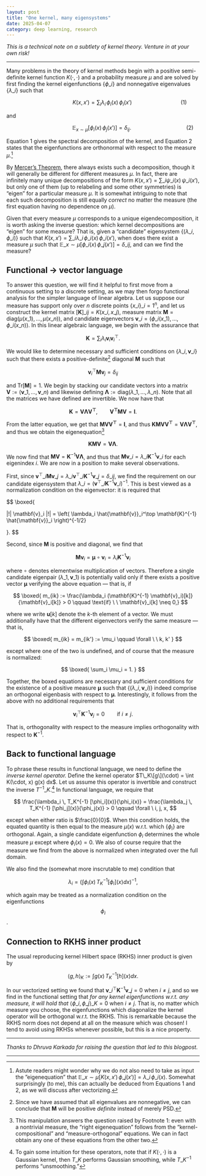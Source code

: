 ```yaml
---
layout: post
title: "One kernel, many eigensystems"
date: 2025-04-07
category: deep learning, research
---
```


*This is a technical note on a subtlety of kernel theory. Venture in at your own risk!*

***

Many problems in the theory of kernel methods begin with a positive semi-definite kernel function $K(\cdot, \cdot)$ and a probability measure $\mu$ and are solved by first finding the kernel eigenfunctions $\{\phi\_i\}$ and nonnegative eigenvalues $\{\lambda\_i\}$ such that

$$
\ \ \ \qquad\qquad \qquad\qquad K(x,x') = \sum_i \lambda_i \, \phi_i(x) \, \phi_i(x') \qquad\qquad \qquad\qquad (1)
$$

and

$$
\qquad\qquad \qquad\qquad\quad \ \ \ \mathbb{E}_{x \sim \mu}[\phi_i(x) \, \phi_j(x')] = \delta_{ij}. \qquad\qquad \qquad\qquad\quad (2)
$$

Equation 1 gives the spectral decomposition of the kernel, and Equation 2 states that the eigenfunctions are orthonormal with respect to the measure $\mu$.[^1]

[^1]: Astute readers might wonder why we do not also need to take as input the ”eigenequation” that $\mathbb{E}\_{x \sim \mu}[K(x, x') \, \phi\_j(x')] = \lambda\_i \, \phi\_i(x).$ Somewhat surprisingly (to me), this can actually be deduced from Equations 1 and 2, as we will discuss after vectorizing.

By [Mercer’s Theorem](https://en.wikipedia.org/wiki/Mercer%27s_theorem), there always exists such a decomposition, though it will generally be different for different measures $\mu$. In fact, there are infinitely many unique decompositions of the form $K(x,x') = \sum\_i \psi\_i(x) \, \psi\_i(x')$, but only one of them (up to relabeling and some other symmetries) is “eigen” for a particular measure $\mu$. It is somewhat intriguing to note that each such decomposition is still equally *correct* no matter the measure (the first equation having no dependence on $\mu$).

Given that every measure $\mu$ corresponds to a unique eigendecomposition, it is worth asking the inverse question: which kernel decompositions are “eigen” for some measure? That is, given a “candidate” eigensystem $\{(\lambda\_i, \phi\_i)\}$ such that $K(x,x') = \sum\_i \lambda\_i \, \phi\_i(x) \, \phi\_i(x')$, when does there exist a measure $\mu$ such that $\mathbb{E}\_{x \sim \mu}[\phi\_i(x) \, \phi\_j(x')] = \delta\_{ij}$, and can we find the measure?

## Functional $\rightarrow$ vector language

To answer this question, we will find it helpful to first move from a continuous setting to a discrete setting, as we may then forgo functional analysis for the simpler language of linear algebra. Let us suppose our measure has support only over $n$ discrete points $\{x\_i\}\_{i=1}^n$, and let us construct the kernel matrix $[\mathbf{K}]\_{ij} = K(x\_i, x\_j)$, measure matrix $\mathbf{M} = \mathrm{diag}(\mu(x\_1), \ldots, \mu(x\_n))$, and candidate eigenvectors $\mathbf{v}\_i = (\phi\_i(x\_1), \ldots, \phi\_i(x\_n))$. In this linear algebraic language, we begin with the assurance that

$$
\mathbf{K} = \sum_i \lambda_i \mathbf{v}_i \mathbf{v}_i^\top.
$$

We would like to determine necessary and sufficient conditions on $\{\lambda\_i, \mathbf{v}\_i\}$ such that there exists a positive-definite[^4] diagonal $\mathbf{M}$ such that

[^4]: Since we have assumed that all eigenvalues are nonnegative, we can conclude that $\mathbf{M}$ will be positive *definite* instead of merely PSD.

$$
\mathbf{v}_i^{\top} \mathbf{M} \mathbf{v}_j = \delta_{ij}
$$

and $\mathrm{Tr}[\mathbf{M}] = 1$.
We begin by stacking our candidate vectors into a matrix $\mathbf{V} := (\mathbf{v}\_1, \ldots, \mathbf{v}\_n)$ and likewise defining $\boldsymbol{\Lambda} := \mathrm{diag}(\lambda\_1, \ldots, \lambda\_n)$. Note that all the matrices we have defined are invertible. We now have that

$$
\mathbf{K} = \mathbf{V \Lambda V^\top}, \qquad \mathbf{V^\top M V} = \mathbf{I}.
$$

From the latter equation, we get that $\mathbf{M V V^\top} = \mathbf{I}$, and thus $\mathbf{K M V V^\top} = \mathbf{V \Lambda V^\top}$, and thus we obtain the eigenequation[^2]

[^2]: This manipulation answers the question raised by Footnote 1: even with a nontrivial measure, the “right eigenequation” follows from the “kernel-compositional” and “measure-orthogonal” equations. We can in fact obtain any one of these equations from the other two.

$$
\mathbf{K M V} = \mathbf{V \Lambda}.
$$

We now find that $\mathbf{M V} = \mathbf{K}^{-1}\mathbf{V \Lambda}$, and thus that $\mathbf{M v}\_i = \lambda\_i \mathbf{K}^{-1} \mathbf{v}\_i$ for each eigenindex $i$. We are now in a position to make several observations.

First, since $\mathbf{v}^\top\_i \mathbf{M v}\_j = \lambda\_i \mathbf{v}^\top\_i \mathbf{K}^{-1} \mathbf{v}\_j = \delta\_{ij}$, we find the requirement on our candidate eigensystem that $\lambda\_i = \left( \mathbf{v}^\top\_i \mathbf{K}^{-1} \mathbf{v}\_i \right)^{-1}$. This is best viewed as a normalization condition on the eigenvector: it is required that

$$
\boxed{

|\!| \mathbf{v}_i |\!| = \left( \lambda_i \hat{\mathbf{v}}_i^\top \mathbf{K}^{-1} \hat{\mathbf{v}}_i  \right)^{-1/2}

}.
$$

Second, since $\mathbf{M}$ is positive and diagonal, we find that

$$
\mathbf{M v}_i = \mathbf{\mu} \circ \mathbf{v}_i = \lambda_i \mathbf{K}^{-1} \mathbf{v}_i
$$

where $\circ$ denotes elementwise multiplication of vectors. Therefore a single candidate eigenpair $(\lambda\_1, \mathbf{v}\_1)$ is potentially valid only if there exists a positive vector $\mathbf{\mu}$ verifying the above equation — that is, if

$$
\boxed{
m_{ik} := \frac{\lambda_i (\mathbf{K}^{-1} \mathbf{v}_i)[k]}{\mathbf{v}_i[k]} > 0
\qquad \text{if} \ \  \mathbf{v}_i[k] \neq 0,}
$$

where we write $\mathbf{u}[k]$ denote the $k$-th element of a vector. We must additionally have that the different eigenvectors verify the same measure — that is,

$$
\boxed{
m_{ik} = m_{ik'} := \mu_i
\qquad
\forall
\ \
k, k'
}
$$

except where one of the two is undefined, and of course that the measure is normalized:

$$
\boxed{
\sum_i
\mu_i = 1.
}
$$

Together, the boxed equations are necessary and sufficient conditions for the existence of a positive measure $\mathbf{\mu}$ such that $\{(\lambda\_i, \mathbf{v}\_i)\}$ indeed comprise an orthogonal eigenbasis with respect to $\mathbf{\mu}$. Interestingly, it follows from the above with no additional requirements that

$$
\mathbf{v}_i^\top \mathbf{K}^{-1} \mathbf{v}_j = 0 \qquad \mathrm{if} \ i \neq j.
$$

That is, orthogonality with respect to the measure implies orthogonality with respect to $\mathbf{K}^{-1}$.

## Back to functional language

To phrase these results in functional language, we need to define the *inverse kernel operator.* Define the kernel operator $T\_K\[g\](\cdot) = \int K(\cdot, x) g(x) dx$. Let us assume this operator is invertible and construct the inverse $T^{-1}\_K$.[^3] In functional language, we require that

[^3]: To gain some intuition for these operators, note that if $K(\cdot, \cdot)$ is a Gaussian kernel, then $T\_K$ performs Gaussian smoothing, while $T\_K^{-1}$ performs “unsmoothing.”

$$
\frac{\lambda_i \, T_K^{-1} [\phi_i](x)}{\phi_i(x)} = \frac{\lambda_j \, T_K^{-1} [\phi_j](x)}{\phi_j(x)} > 0
\qquad \forall \ i, j, x,
$$

except when either ratio is $\frac{0}{0}$. When this condition holds, the equated quantity is then equal to the measure $\mu(x)$ w.r.t. which $\{\phi_i\}$ are orthogonal.
Again, a single candidate eigenfunction $\phi_i$ determines the whole measure $\mu$ except where $\phi_i(x) = 0$.
We also of course require that the measure we find from the above is normalized when integrated over the full domain.

We also find the (somewhat more inscrutable to me) condition that

$$
\lambda_i = \left(\int \phi_i(x) \, T_K^{-1} [\phi_i](x) dx\right)^{-1},
$$

which again may be treated as a normalization condition on the eigenfunctions $$\phi_i$$.

## Connection to RKHS inner product

The usual reproducing kernel Hilbert space (RKHS) inner product is given by

$$
\langle g, h \rangle_K := \int g(x) \, T_K^{-1}[h](x) dx.
$$

In our vectorized setting we found that $\mathbf{v}\_i^\top \mathbf{K}^{-1} \mathbf{v}\_j = 0$ when $i \neq j$, and so we find in the functional setting that *for any kernel eigenfunctions w.r.t. any measure, it will hold that* $\langle \phi\_i, \phi\_j \rangle\_K = 0$ when $i \neq j$. That is, no matter which measure you choose, the eigenfunctions which diagonalize the kernel operator will be orthogonal w.r.t. the RKHS. This is remarkable because the RKHS norm does not depend at all on the measure which was chosen! I tend to avoid using RKHSs whenever possible, but this is a nice property.


***
*Thanks to Dhruva Karkada for raising the question that led to this blogpost.*

***
